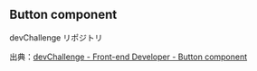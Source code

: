 ## Button component
devChallenge リポジトリ

出典：[devChallenge - Front-end Developer - Button component](https://devchallenges.io/challenges/ohgVTyJCbm5OZyTB2gNY)